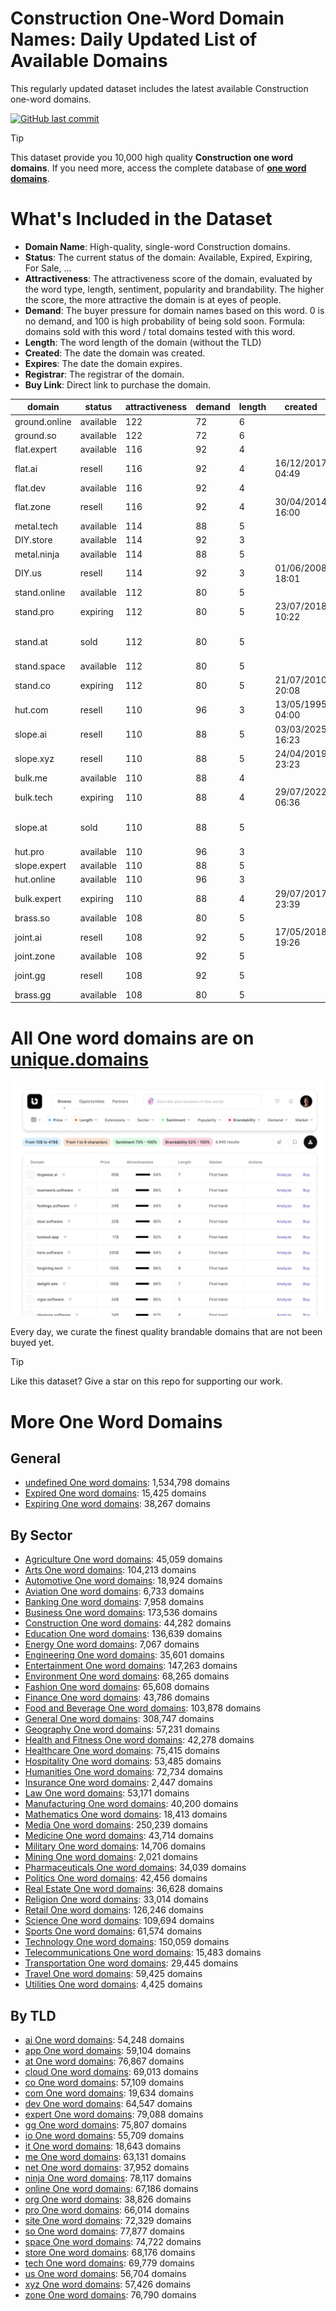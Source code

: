 
# **Construction One-Word Domain Names**: Daily Updated List of Available Domains

This regularly updated dataset includes the latest available Construction one-word domains.

[![GitHub last commit](https://img.shields.io/github/last-commit/UniqueDomains/construction-oneword-domains.svg?style=flat)]() 

> [!TIP]
> This dataset provide you 10,000 high quality **Construction one word domains**.
> If you need more, access the complete database of **[one word domains](https://unique.domains?utm_source=github&utm_medium=dataset&utm_campaign=Construction&utm_content=description.top)**.

# What's Included in the Dataset

- **Domain Name**: High-quality, single-word Construction domains.
- **Status**: The current status of the domain: Available, Expired, Expiring, For Sale, ...
- **Attractiveness**: The attractiveness score of the domain, evaluated by the word type, length, sentiment, popularity and brandability. The higher the score, the more attractive the domain is at eyes of people.
- **Demand**: The buyer pressure for domain names based on this word. 0 is no demand, and 100 is high probability of being sold soon. Formula: domains sold with this word / total domains tested with this word.
- **Length**: The word length of the domain (without the TLD)
- **Created**: The date the domain was created.
- **Expires**: The date the domain expires.
- **Registrar**: The registrar of the domain.
- **Buy Link**: Direct link to purchase the domain.

| domain        | status    | attractiveness | demand | length | created          | expires          | registrar                                               | sectors                                 |
| ------------- | --------- | -------------- | ------ | ------ | ---------------- | ---------------- | ------------------------------------------------------- | --------------------------------------- |
| ground.online | available | 122            | 72     | 6      |                  |                  |                                                         | Construction,General                    |
| ground.so     | available | 122            | 72     | 6      |                  |                  |                                                         | Construction,General                    |
| flat.expert   | available | 116            | 92     | 4      |                  |                  |                                                         | Construction,Real Estate                |
| flat.ai       | resell    | 116            | 92     | 4      | 16/12/2017 04:49 | 28/06/2027 04:49 | NameCheap, Inc.                                         | Construction,Real Estate                |
| flat.dev      | available | 116            | 92     | 4      |                  |                  |                                                         | Construction,Real Estate                |
| flat.zone     | resell    | 116            | 92     | 4      | 30/04/2014 16:00 | 30/04/2026 16:00 | IONOS SE                                                | Construction,Real Estate                |
| metal.tech    | available | 114            | 88     | 5      |                  |                  |                                                         | Construction,Manufacturing              |
| DIY.store     | available | 114            | 92     | 3      |                  |                  |                                                         | Construction,Media,Retail               |
| metal.ninja   | available | 114            | 88     | 5      |                  |                  |                                                         | Construction,Manufacturing              |
| DIY.us        | resell    | 114            | 92     | 3      | 01/06/2008 18:01 | 31/05/2026 23:59 | GoDaddy.com, LLC                                        | Construction,Media,Retail               |
| stand.online  | available | 112            | 80     | 5      |                  |                  |                                                         | Construction,General,Retail             |
| stand.pro     | expiring  | 112            | 80     | 5      | 23/07/2018 10:22 | 23/07/2025 10:22 | One.com A/S                                             | Construction,General,Retail             |
| stand.at      | sold      | 112            | 80     | 5      |                  |                  | Realtime Register B.V. ( https://nic.at/registrar/423 ) | Construction,General,Retail             |
| stand.space   | available | 112            | 80     | 5      |                  |                  |                                                         | Construction,General,Retail             |
| stand.co      | expiring  | 112            | 80     | 5      | 21/07/2010 20:08 | 20/07/2025 23:59 | GoDaddy.com, LLC                                        | Construction,General,Retail             |
| hut.com       | resell    | 110            | 96     | 3      | 13/05/1995 04:00 | 14/05/2026 04:00 | Dynadot Inc                                             | Construction,Hospitality,Travel         |
| slope.ai      | resell    | 110            | 88     | 5      | 03/03/2025 16:23 | 03/03/2027 16:23 | NameCheap, Inc.                                         | Construction,Engineering,Geography      |
| slope.xyz     | resell    | 110            | 88     | 5      | 24/04/2019 23:23 | 24/04/2027 23:59 | Dynadot LLC                                             | Construction,Engineering,Geography      |
| bulk.me       | available | 110            | 88     | 4      |                  |                  |                                                         | Construction,Manufacturing,Retail       |
| bulk.tech     | expiring  | 110            | 88     | 4      | 29/07/2022 06:36 | 29/07/2025 23:59 | INWX GmbH                                               | Construction,Manufacturing,Retail       |
| slope.at      | sold      | 110            | 88     | 5      |                  |                  | InterNetX GmbH ( https://nic.at/registrar/80 )          | Construction,Engineering,Geography      |
| hut.pro       | available | 110            | 96     | 3      |                  |                  |                                                         | Construction,Hospitality,Travel         |
| slope.expert  | available | 110            | 88     | 5      |                  |                  |                                                         | Construction,Engineering,Geography      |
| hut.online    | available | 110            | 96     | 3      |                  |                  |                                                         | Construction,Hospitality,Travel         |
| bulk.expert   | expiring  | 110            | 88     | 4      | 29/07/2017 23:39 | 29/07/2025 23:39 | GoDaddy.com, LLC                                        | Construction,Manufacturing,Retail       |
| brass.so      | available | 108            | 80     | 5      |                  |                  |                                                         | Arts,Construction,General,Manufacturing |
| joint.ai      | resell    | 108            | 92     | 5      | 17/05/2018 19:26 | 17/05/2026 19:26 | Deep Vision Architects                                  | Construction,Healthcare,Manufacturing   |
| joint.zone    | available | 108            | 92     | 5      |                  |                  |                                                         | Construction,Healthcare,Manufacturing   |
| joint.gg      | resell    | 108            | 92     | 5      |                  |                  | 1API (http://www.1api.net)                              | Construction,Healthcare,Manufacturing   |
| brass.gg      | available | 108            | 80     | 5      |                  |                  |                                                         | Arts,Construction,General,Manufacturing |

# All One word domains are on [unique.domains](https://unique.domains?utm_source=github&utm_medium=dataset&utm_campaign=Construction&utm_content=description.bottom)

[![Access the only remaining good domain names, before your competitors.](https://github.com/UniqueDomains/construction-oneword-domains/blob/main/unique.domains.jpg?raw=true)](https://unique.domains?utm_source=github&utm_medium=dataset&utm_campaign=Construction&utm_content=description.image)

Every day, we curate the finest quality brandable domains that are not been buyed yet.

> [!TIP]
> Like this dataset? Give a star on this repo for supporting our work.

# More One Word Domains

## General

- [undefined One word domains](https://github.com/UniqueDomains/oneword-domains): 1,534,798 domains
- [Expired One word domains](https://github.com/UniqueDomains/expired-oneword-domains): 15,425 domains
- [Expiring One word domains](https://github.com/UniqueDomains/expiring-oneword-domains): 38,267 domains
## By Sector

- [Agriculture One word domains](https://github.com/UniqueDomains/agriculture-oneword-domains): 45,059 domains
- [Arts One word domains](https://github.com/UniqueDomains/arts-oneword-domains): 104,213 domains
- [Automotive One word domains](https://github.com/UniqueDomains/automotive-oneword-domains): 18,924 domains
- [Aviation One word domains](https://github.com/UniqueDomains/aviation-oneword-domains): 6,733 domains
- [Banking One word domains](https://github.com/UniqueDomains/banking-oneword-domains): 7,958 domains
- [Business One word domains](https://github.com/UniqueDomains/business-oneword-domains): 173,536 domains
- [Construction One word domains](https://github.com/UniqueDomains/construction-oneword-domains): 44,282 domains
- [Education One word domains](https://github.com/UniqueDomains/education-oneword-domains): 136,639 domains
- [Energy One word domains](https://github.com/UniqueDomains/energy-oneword-domains): 7,067 domains
- [Engineering One word domains](https://github.com/UniqueDomains/engineering-oneword-domains): 35,601 domains
- [Entertainment One word domains](https://github.com/UniqueDomains/entertainment-oneword-domains): 147,263 domains
- [Environment One word domains](https://github.com/UniqueDomains/environment-oneword-domains): 68,265 domains
- [Fashion One word domains](https://github.com/UniqueDomains/fashion-oneword-domains): 65,608 domains
- [Finance One word domains](https://github.com/UniqueDomains/finance-oneword-domains): 43,786 domains
- [Food and Beverage One word domains](https://github.com/UniqueDomains/food-and-beverage-oneword-domains): 103,878 domains
- [General One word domains](https://github.com/UniqueDomains/general-oneword-domains): 308,747 domains
- [Geography One word domains](https://github.com/UniqueDomains/geography-oneword-domains): 57,231 domains
- [Health and Fitness One word domains](https://github.com/UniqueDomains/health-and-fitness-oneword-domains): 42,278 domains
- [Healthcare One word domains](https://github.com/UniqueDomains/healthcare-oneword-domains): 75,415 domains
- [Hospitality One word domains](https://github.com/UniqueDomains/hospitality-oneword-domains): 53,485 domains
- [Humanities One word domains](https://github.com/UniqueDomains/humanities-oneword-domains): 72,734 domains
- [Insurance One word domains](https://github.com/UniqueDomains/insurance-oneword-domains): 2,447 domains
- [Law One word domains](https://github.com/UniqueDomains/law-oneword-domains): 53,171 domains
- [Manufacturing One word domains](https://github.com/UniqueDomains/manufacturing-oneword-domains): 40,200 domains
- [Mathematics One word domains](https://github.com/UniqueDomains/mathematics-oneword-domains): 18,413 domains
- [Media One word domains](https://github.com/UniqueDomains/media-oneword-domains): 250,239 domains
- [Medicine One word domains](https://github.com/UniqueDomains/medicine-oneword-domains): 43,714 domains
- [Military One word domains](https://github.com/UniqueDomains/military-oneword-domains): 14,706 domains
- [Mining One word domains](https://github.com/UniqueDomains/mining-oneword-domains): 2,021 domains
- [Pharmaceuticals One word domains](https://github.com/UniqueDomains/pharmaceuticals-oneword-domains): 34,039 domains
- [Politics One word domains](https://github.com/UniqueDomains/politics-oneword-domains): 42,456 domains
- [Real Estate One word domains](https://github.com/UniqueDomains/real-estate-oneword-domains): 36,628 domains
- [Religion One word domains](https://github.com/UniqueDomains/religion-oneword-domains): 33,014 domains
- [Retail One word domains](https://github.com/UniqueDomains/retail-oneword-domains): 126,246 domains
- [Science One word domains](https://github.com/UniqueDomains/science-oneword-domains): 109,694 domains
- [Sports One word domains](https://github.com/UniqueDomains/sports-oneword-domains): 61,574 domains
- [Technology One word domains](https://github.com/UniqueDomains/technology-oneword-domains): 150,059 domains
- [Telecommunications One word domains](https://github.com/UniqueDomains/telecommunications-oneword-domains): 15,483 domains
- [Transportation One word domains](https://github.com/UniqueDomains/transportation-oneword-domains): 29,445 domains
- [Travel One word domains](https://github.com/UniqueDomains/travel-oneword-domains): 59,425 domains
- [Utilities One word domains](https://github.com/UniqueDomains/utilities-oneword-domains): 4,425 domains
## By TLD

- [ai One word domains](https://github.com/UniqueDomains/ai-oneword-domains): 54,248 domains
- [app One word domains](https://github.com/UniqueDomains/app-oneword-domains): 59,104 domains
- [at One word domains](https://github.com/UniqueDomains/at-oneword-domains): 76,867 domains
- [cloud One word domains](https://github.com/UniqueDomains/cloud-oneword-domains): 69,013 domains
- [co One word domains](https://github.com/UniqueDomains/co-oneword-domains): 57,109 domains
- [com One word domains](https://github.com/UniqueDomains/com-oneword-domains): 19,634 domains
- [dev One word domains](https://github.com/UniqueDomains/dev-oneword-domains): 64,547 domains
- [expert One word domains](https://github.com/UniqueDomains/expert-oneword-domains): 79,088 domains
- [gg One word domains](https://github.com/UniqueDomains/gg-oneword-domains): 75,807 domains
- [io One word domains](https://github.com/UniqueDomains/io-oneword-domains): 55,709 domains
- [it One word domains](https://github.com/UniqueDomains/it-oneword-domains): 18,643 domains
- [me One word domains](https://github.com/UniqueDomains/me-oneword-domains): 63,131 domains
- [net One word domains](https://github.com/UniqueDomains/net-oneword-domains): 37,952 domains
- [ninja One word domains](https://github.com/UniqueDomains/ninja-oneword-domains): 78,117 domains
- [online One word domains](https://github.com/UniqueDomains/online-oneword-domains): 67,186 domains
- [org One word domains](https://github.com/UniqueDomains/org-oneword-domains): 38,826 domains
- [pro One word domains](https://github.com/UniqueDomains/pro-oneword-domains): 66,014 domains
- [site One word domains](https://github.com/UniqueDomains/site-oneword-domains): 72,329 domains
- [so One word domains](https://github.com/UniqueDomains/so-oneword-domains): 77,877 domains
- [space One word domains](https://github.com/UniqueDomains/space-oneword-domains): 74,722 domains
- [store One word domains](https://github.com/UniqueDomains/store-oneword-domains): 68,176 domains
- [tech One word domains](https://github.com/UniqueDomains/tech-oneword-domains): 69,779 domains
- [us One word domains](https://github.com/UniqueDomains/us-oneword-domains): 56,704 domains
- [xyz One word domains](https://github.com/UniqueDomains/xyz-oneword-domains): 57,426 domains
- [zone One word domains](https://github.com/UniqueDomains/zone-oneword-domains): 76,790 domains
        